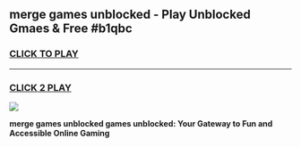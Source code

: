 
## merge games unblocked - Play Unblocked Gmaes & Free #b1qbc
<h3>
<a href="https://premium.freeplayer.one?title=merge_games_unblocked&ref=01M">CLICK TO PLAY</a></h3>
<hr>

<h3>
<a href="https://premium.freeplayer.one?title=merge_games_unblocked&ref=01M">CLICK 2 PLAY</a>
  
</h3>

<a href="https://premium.freeplayer.one?title=merge_games_unblocked&ref=01M"><img src="https://clearcache.store/games.png"></a>


**merge games unblocked games unblocked: Your Gateway to Fun and Accessible Online Gaming**
